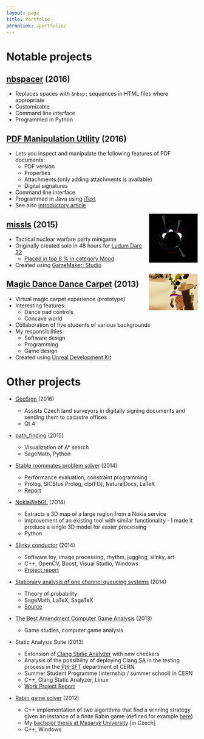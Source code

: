 ```yaml
---
layout: page
title: Portfolio
permalink: /portfolio/
---
```


# Notable projects

## [nbspacer](https://github.com/filipbartek/nbspacer) (2016)

* Replaces spaces with `&nbsp;` sequences in HTML files where appropriate
* Customizable
* Command line interface
* Programmed in Python

## [PDF Manipulation Utility](http://hobrasoft-cz.github.io/PDFMU/) (2016)

* Lets you inspect and manipulate the following features of PDF documents:
  * PDF version
  * Properties
  * Attachments (only adding attachments is available)
  * Digital signatures
* Command line interface
* Programmed in Java using [iText](http://itextpdf.com/)
* See also [introductory article](https://www.hobrasoft.cz/en/blog/bartek/pdfmu)

[<img src="/assets/missls_tn.png" style="float: right;">](/assets/missls.png)

## [missls](https://github.com/filipbartek/missls) (2015)

* Tactical nuclear warfare party minigame
* Originally created solo in 48 hours for [Ludum Dare 32](http://ludumdare.com/compo/ludum-dare-32/)
  * [Placed in top 8 % in category Mood](http://ludumdare.com/compo/ludum-dare-32/?action=preview&uid=39872)
* Created using [GameMaker: Studio](http://www.yoyogames.com/studio)

[<img src="/assets/mddc_tn.png" style="float: right;">](/assets/mddc.jpg)

## [Magic Dance Dance Carpet](http://mddc.jirimaha.com/) (2013)

* Virtual magic carpet experience (prototype)
* Interesting features:
  * Dance pad controls
  * Concave world
* Collaboration of five students of various backgrounds
* My responsibilities:
  * Software design
  * Programming
  * Game design
* Created using [Unreal Development Kit](https://www.unrealengine.com/previous-versions)

# Other projects

* [GeoSign](https://geosign.hobrasoft.cz/) (2016)
  * Assists Czech land surveyors in digitally signing documents and sending them to cadastre offices
  * Qt 4

* [path_finding](https://cloud.sagemath.com/projects/f18cd484-a3f3-4c7d-a485-4c8f09c8b652/files/path_finding/) (2015)
  * Visualization of A* search
  * SageMath, Python

* [Stable roommates problem solver](https://github.com/filipbartek/srp) (2014)
  * Performance evaluation, constraint programming
  * Prolog, SICStus Prolog, clp(FD), NaturalDocs, LaTeX
  * [Report](http://filipbartek.github.io/srp/report.pdf)

* [NokiaWebGL](https://github.com/filipbartek/NokiaWebGL) (2014)
  * Extracts a 3D map of a large region from a Nokia service
  * Improvement of an existing tool with similar functionality - I made it produce a single 3D model for easier processing
  * Python

* [Slinky conductor](https://github.com/filiboja/slnkcctr) (2014)
  * Software toy, image processing, rhythm, juggling, slinky, art
  * C++, OpenCV, Boost, Visual Studio, Windows
  * [Project report](https://cloud.sagemath.com/projects/a74372d3-72eb-4d0f-af58-57f48829f926/files/report/report.pdf)

* [Stationary analysis of one channel queueing systems](http://filipbartek.github.io/queueing/queueing.pdf) (2014)
  * Theory of probability
  * SageMath, LaTeX, SageTeX
  * [Source](https://cloud.sagemath.com/projects/7a4027f1-a27a-40c2-bba4-92b7946e0537/files/)

* [The Best Amendment Computer Game Analysis](http://pragueinvaders.blogspot.cz/2013/11/the-best-amendment-computer-game.html) (2013)
  * Game studies, computer game analysis

* Static Analysis Suite (2013)
  * Extension of [Clang Static Analyzer](http://clang-analyzer.llvm.org/) with new checkers
  * Analysis of the possibility of deploying Clang <abbr title="Static Analyzer">SA</abbr> in the testing process in the <abbr title="PHysics - SoFTware">PH-SFT</abbr> department of CERN
  * Summer Student Programme (internship / summer school) in CERN
  * C++, Clang Static Analyzer, Linux
  * [Work Project Report](https://cds.cern.ch/record/1597539)

* [Rabin game solver](https://github.com/filipbartek/rabin) (2012)
  * C++ implementation of two algorithms that find a winning strategy given an instance of a finite Rabin game (defined for example [here](http://www.cs.le.ac.uk/people/np183/publications/2006/PP06.html))
  * My [bachelor thesis at Masaryk University](http://is.muni.cz/th/324945/fi_b) [in Czech]
  * C++, Windows
